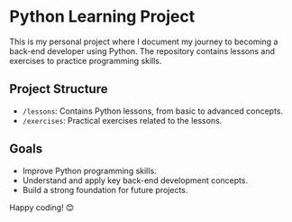 # Python Learning Project

This is my personal project where I document my journey to becoming a back-end developer using Python. The repository contains lessons and exercises to practice programming skills.

## Project Structure
- `/lessons`: Contains Python lessons, from basic to advanced concepts.
- `/exercises`: Practical exercises related to the lessons.

## Goals
- Improve Python programming skills.
- Understand and apply key back-end development concepts.
- Build a strong foundation for future projects.

Happy coding! 😊
